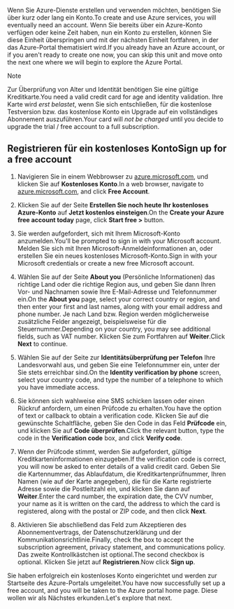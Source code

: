 <span data-ttu-id="17778-101">Wenn Sie Azure-Dienste erstellen und verwenden möchten, benötigen Sie über kurz oder lang ein Konto.</span><span class="sxs-lookup"><span data-stu-id="17778-101">To create and use Azure services, you will eventually need an account.</span></span> <span data-ttu-id="17778-102">Wenn Sie bereits über ein Azure-Konto verfügen oder keine Zeit haben, nun ein Konto zu erstellen, können Sie diese Einheit überspringen und mit der nächsten Einheit fortfahren, in der das Azure-Portal thematisiert wird.</span><span class="sxs-lookup"><span data-stu-id="17778-102">If you already have an Azure account, or if you aren't ready to create one now, you can skip this unit and move onto the next one where we will begin to explore the Azure Portal.</span></span>

> [!NOTE]
> <span data-ttu-id="17778-103">Zur Überprüfung von Alter und Identität benötigen Sie eine gültige Kreditkarte.</span><span class="sxs-lookup"><span data-stu-id="17778-103">You need a valid credit card for age and identity validation.</span></span> <span data-ttu-id="17778-104">Ihre Karte wird _erst belastet_, wenn Sie sich entschließen, für die kostenlose Testversion bzw. das kostenlose Konto ein Upgrade auf ein vollständiges Abonnement auszuführen.</span><span class="sxs-lookup"><span data-stu-id="17778-104">Your card will _not be charged_ until you decide to upgrade the trial / free account to a full subscription.</span></span>

## <a name="sign-up-for-a-free-account"></a><span data-ttu-id="17778-105">Registrieren für ein kostenloses Konto</span><span class="sxs-lookup"><span data-stu-id="17778-105">Sign up for a free account</span></span>

1. <span data-ttu-id="17778-106">Navigieren Sie in einem Webbrowser zu [azure.microsoft.com](https://azure.microsoft.com?azure-portal=true), und klicken Sie auf **Kostenloses Konto**.</span><span class="sxs-lookup"><span data-stu-id="17778-106">In a web browser, navigate to [azure.microsoft.com](https://azure.microsoft.com?azure-portal=true), and click **Free Account**.</span></span>

1. <span data-ttu-id="17778-107">Klicken Sie auf der Seite **Erstellen Sie noch heute Ihr kostenloses Azure-Konto** auf **Jetzt kostenlos einsteigen**.</span><span class="sxs-lookup"><span data-stu-id="17778-107">On the **Create your Azure free account today** page, click **Start free >** button.</span></span> 

1. <span data-ttu-id="17778-108">Sie werden aufgefordert, sich mit Ihrem Microsoft-Konto anzumelden.</span><span class="sxs-lookup"><span data-stu-id="17778-108">You'll be prompted to sign in with your Microsoft account.</span></span> <span data-ttu-id="17778-109">Melden Sie sich mit Ihren Microsoft-Anmeldeinformationen an, oder erstellen Sie ein neues kostenloses Microsoft-Konto.</span><span class="sxs-lookup"><span data-stu-id="17778-109">Sign in with your Microsoft credentials or create a new free Microsoft account.</span></span>

1. <span data-ttu-id="17778-110">Wählen Sie auf der Seite **About you** (Persönliche Informationen) das richtige Land oder die richtige Region aus, und geben Sie dann Ihren Vor- und Nachnamen sowie Ihre E-Mail-Adresse und Telefonnummer ein.</span><span class="sxs-lookup"><span data-stu-id="17778-110">On the **About you** page, select your correct country or region, and then enter your first and last names, along with your email address and phone number.</span></span> <span data-ttu-id="17778-111">Je nach Land bzw. Region werden möglicherweise zusätzliche Felder angezeigt, beispielsweise für die Steuernummer.</span><span class="sxs-lookup"><span data-stu-id="17778-111">Depending on your country, you may see additional fields, such as VAT number.</span></span> <span data-ttu-id="17778-112">Klicken Sie zum Fortfahren auf **Weiter**.</span><span class="sxs-lookup"><span data-stu-id="17778-112">Click **Next** to continue.</span></span>

1. <span data-ttu-id="17778-113">Wählen Sie auf der Seite zur **Identitätsüberprüfung per Telefon** Ihre Landesvorwahl aus, und geben Sie eine Telefonnummer ein, unter der Sie stets erreichbar sind.</span><span class="sxs-lookup"><span data-stu-id="17778-113">On the **Identity verification by phone** screen, select your country code, and type the number of a telephone to which you have immediate access.</span></span>

1. <span data-ttu-id="17778-114">Sie können sich wahlweise eine SMS schicken lassen oder einen Rückruf anfordern, um einen Prüfcode zu erhalten.</span><span class="sxs-lookup"><span data-stu-id="17778-114">You have the option of text or callback to obtain a verification code.</span></span> <span data-ttu-id="17778-115">Klicken Sie auf die gewünschte Schaltfläche, geben Sie den Code in das Feld **Prüfcode** ein, und klicken Sie auf **Code überprüfen**.</span><span class="sxs-lookup"><span data-stu-id="17778-115">Click the relevant button, type the code in the **Verification code** box, and click **Verify code**.</span></span>

1. <span data-ttu-id="17778-116">Wenn der Prüfcode stimmt, werden Sie aufgefordert, gültige Kreditkarteninformationen einzugeben.</span><span class="sxs-lookup"><span data-stu-id="17778-116">If the verification code is correct, you will now be asked to enter details of a valid credit card.</span></span> <span data-ttu-id="17778-117">Geben Sie die Kartennummer, das Ablaufdatum, die Kreditkartenprüfnummer, Ihren Namen (wie auf der Karte angegeben), die für die Karte registrierte Adresse sowie die Postleitzahl ein, und klicken Sie dann auf **Weiter**.</span><span class="sxs-lookup"><span data-stu-id="17778-117">Enter the card number, the expiration date, the CVV number, your name as it is written on the card, the address to which the card is registered, along with the postal or ZIP code, and then click **Next**.</span></span>

1. <span data-ttu-id="17778-118">Aktivieren Sie abschließend das Feld zum Akzeptieren des Abonnementvertrags, der Datenschutzerklärung und der Kommunikationsrichtlinie.</span><span class="sxs-lookup"><span data-stu-id="17778-118">Finally, check the box to accept the subscription agreement, privacy statement, and communications policy.</span></span> <span data-ttu-id="17778-119">Das zweite Kontrollkästchen ist optional.</span><span class="sxs-lookup"><span data-stu-id="17778-119">The second checkbox is optional.</span></span> <span data-ttu-id="17778-120">Klicken Sie jetzt auf **Registrieren**.</span><span class="sxs-lookup"><span data-stu-id="17778-120">Now click **Sign up**.</span></span>

<span data-ttu-id="17778-121">Sie haben erfolgreich ein kostenloses Konto eingerichtet und werden zur Startseite des Azure-Portals umgeleitet.</span><span class="sxs-lookup"><span data-stu-id="17778-121">You have now successfully set up a free account, and you will be taken to the Azure portal home page.</span></span> <span data-ttu-id="17778-122">Diese wollen wir als Nächstes erkunden.</span><span class="sxs-lookup"><span data-stu-id="17778-122">Let's explore that next.</span></span>
